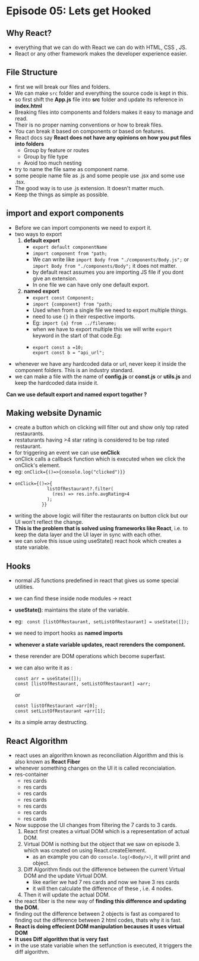 # Episode 05: Lets get Hooked

## Why React?

- everything that we can do with React we can do with HTML, CSS , JS.
- React or any other framework makes the developer experience easier.

## File Structure
- first we will break our files and folders.
- We can make `src` folder and everything the source code is kept in this.
- so first shift the **App.js** file into **src** folder and update its reference in **index.html**
- Breaking files into components and folders makes it easy to manage and read.
- Their is no proper naming conventions or how to break files.
- You can break it based on components or based on features.
- React docs say **React does not have any opinions on how you put files into folders**
    - Group by feature or routes
    - Group by file type
    - Avoid too much nesting
- try to name the file same as component name.
- some people name file as .js and some people use .jsx and some use .tsx.
- The good way is to use .js extension. It doesn't matter much.
- Keep the things as simple as possible.

## import and export components

- Before we can import components we need to export it. 
- two ways to export
   1. **default export**
      - `export default componentName`
      - `import component from "path;`
      - We can write like `import Body from "./components/Body.js";` or `import Body from "./components/Body";` it does not matter.
      - by default react assumes you are importing JS file if you dont give an extension.
      - In one file we can have only one default export.
   2. **named export**
      - `export const Component;`
      - `import {component} from "path;`
      - Used when from a single file we need to export multiple things.
      - need to use `{}` in their respective imports. 
      - Eg: `import {a} from ../filename;`
      - when we have to export multiple this we will write `export` keyword in the start of that code.Eg:
      - ```
        export const a =10;
        export const b = "api_url";
        ```
- whenever we have any hardcoded data or url, never keep it inside the component folders. This is an industry standard.
- we can make a file with the name of **config.js** or **const.js** or **utils.js** and keep the hardcoded data inside it.

**Can we use default export and named export togather ?**

## Making website Dynamic

- create a button which on clicking will filter out and show only top rated restaurants.
- restaturants having >4 star rating is considered to be  top rated restaurant.
- for triggering an event we can use **onClick**
- onClick calls a callback function which is executed when we click the onClick's element.
- eg: `onClick={()=>{console.log("clicked")}}`
- ```
  onClick={()=>{
              listOfRestaurant?.filter(
                (res) => res.info.avgRating>4
              );
            }}
  ```
- writing the above logic will filter the restaurants on button click but our UI won't reflect the change.
- **This is the problem that is solved using frameworks like React**, i.e. to keep the data layer and the UI layer in sync with each other.
- we can solve this issue using useState() react hook which creates a state variable.

## Hooks

- normal JS functions predefined in react that gives us some special utilities.
- we can find these inside node modules -> react 
- **useState()**: maintains the state of the variable.
- eg: ` const [listOfRestaurant, setListOfRestaurant] = useState([]);`
- we need to import hooks as **named imports**
- **whenever a state variable updates, react rerenders the component.**
- these rerender are DOM operations which become superfast.
- we can also write it as :
  ```
  const arr = useState([]);
  const [listOfRestaurant, setListOfRestaurant] =arr;
  ```
  or

  ```
  const listOfRestaurant =arr[0];
  const setListOfRestaurant =arr[1];
  ```
- its a simple array destructing.

## React Algorithm

- react uses an algorithm known as reconciliation Algorithm and this is also known as **React Fiber**
- whenever something changes on the UI it is called reconcialation.
- res-container
   - res cards
   - res cards
   - res cards
   - res cards
   - res cards
   - res cards
   - res cards
- Now suppose the UI changes from filtering the 7 cards to 3 cards.
   1. React first creates a virtual DOM which is a representation of actual DOM.
   2. Virtual DOM is nothing but the object that we saw on episode 3. which was created on using React.createElement.
      - as an example you can do `console.log(<Body/>)`, it will print and object.
   3. Diff Algorithm finds out the difference between the current Virtual DOM and the update Virtual DOM.
      - like earlier we had 7 res cards and now we have 3 res cards
      - it will then calculate the difference of these , i.e. 4 nodes.
   4. Then it will update the actual DOM.
- the react fiber is the new way of **finding this difference and updating the DOM.**
- finding out the difference between 2 objects is fast as compared to finding out the difference between 2 html codes, thats why it is fast.
- **React is doing effecient DOM manipulation becauses it uses virtual DOM**
- **It uses Diff algorithm that is very fast**
- in the use state variable when the setfunction is executed, it triggers the diff algorithm.


 




